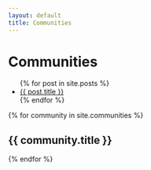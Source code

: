 ```yaml
---
layout: default
title: Communities
---
```

# Communities

<ul>
  {% for post in site.posts %}
    <li>
      <a href=".{{ post.url }}">{{ post.title }}</a>
    </li>
  {% endfor %}
</ul>

{% for community in site.communities %}
  <h2>{{ community.title }}</h2>
{% endfor %}
